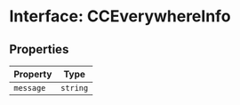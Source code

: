 # Interface: CCEverywhereInfo

## Properties

| Property  | Type     |
| --------- | -------- |
| `message` | `string` |
